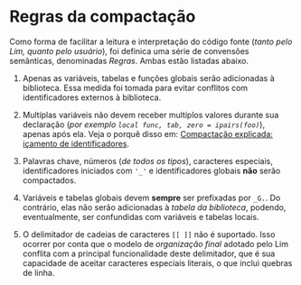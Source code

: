 # Regras da compactação

Como forma de facilitar a leitura e interpretação do código fonte
(*tanto pelo Lim, quanto pelo usuário*), foi definica uma série de convensões semânticas,
denominadas *Regras*. Ambas estão listadas abaixo.

1. Apenas as variáveis, tabelas e funções globais serão adicionadas à biblioteca. Essa
medida foi tomada para evitar conflitos com identificadores externos à biblioteca.

2. Multíplas variáveis não devem receber multíplos valores
durante sua declaração (*por exemplo `local func, tab, zero = ipairs(foo)`*), apenas
após ela. Veja o porquê disso em:
[Compactação explicada: içamento de identificadores](https://github.com/duckafire/lim/blob/main/docs/içamento-de-identificadores.md).

3. Palavras chave, números (*de todos os tipos*), caracteres especiais, identificadores
iniciados com `'_'` e identificadores globais **não** serão compactados.

4. Variáveis e tabelas globais devem **sempre** ser prefixadas por `_G.`. Do contrário,
elas não serão adicionadas à *tabela da biblioteca*, podendo, eventualmente, ser
confundidas com variáveis e tabelas locais.

5. O delimitador de cadeias de caracteres `[[ ]]` não é suportado. Isso ocorrer por conta
que o modelo de *organização final* adotado pelo Lim conflita com a principal
funcionalidade deste delimitador, que é sua capacidade de aceitar caracteres especiais
literais, o que inclui quebras de linha.